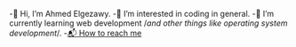 -👋 Hi, I’m Ahmed Elgezawy.
-👀 I’m interested in coding in general.
-🌱 I’m currently learning web development /*and other things like operating system development*/.
-[📬 How to reach me](https://t.me/ahmdgzwy)

